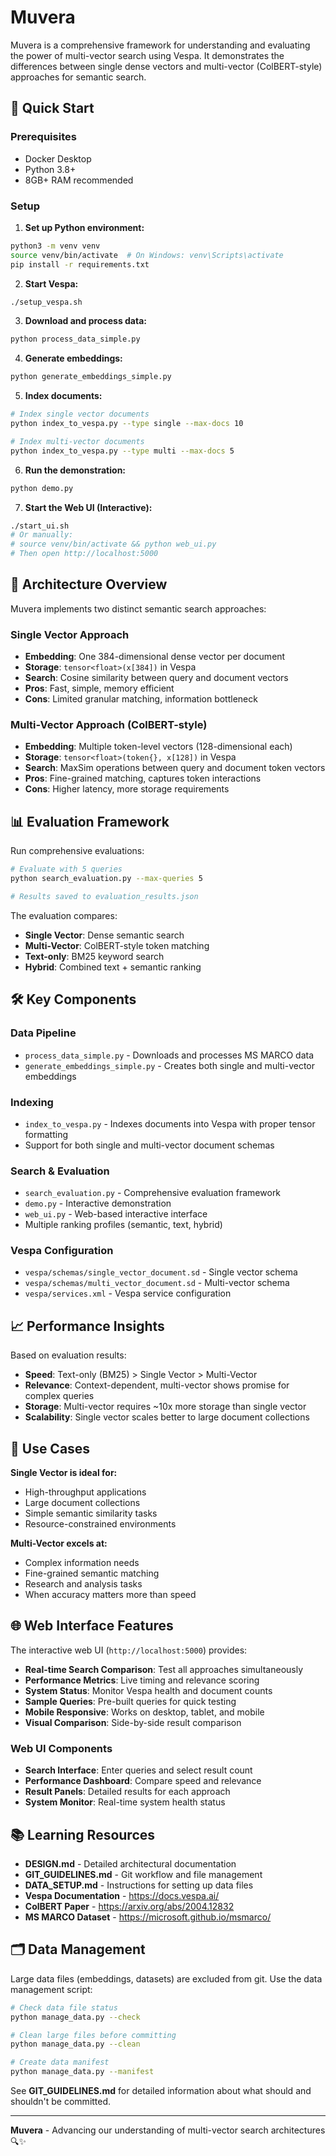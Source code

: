 # Muvera

Muvera is a comprehensive framework for understanding and evaluating the power of multi-vector search using Vespa. It demonstrates the differences between single dense vectors and multi-vector (ColBERT-style) approaches for semantic search.

## 🚀 Quick Start

### Prerequisites
- Docker Desktop
- Python 3.8+
- 8GB+ RAM recommended

### Setup

1. **Set up Python environment:**
```bash
python3 -m venv venv
source venv/bin/activate  # On Windows: venv\Scripts\activate
pip install -r requirements.txt
```

2. **Start Vespa:**
```bash
./setup_vespa.sh
```

3. **Download and process data:**
```bash
python process_data_simple.py
```

4. **Generate embeddings:**
```bash
python generate_embeddings_simple.py
```

5. **Index documents:**
```bash
# Index single vector documents
python index_to_vespa.py --type single --max-docs 10

# Index multi-vector documents  
python index_to_vespa.py --type multi --max-docs 5
```

6. **Run the demonstration:**
```bash
python demo.py
```

7. **Start the Web UI (Interactive):**
```bash
./start_ui.sh
# Or manually:
# source venv/bin/activate && python web_ui.py
# Then open http://localhost:5000
```

## 🔬 Architecture Overview

Muvera implements two distinct semantic search approaches:

### Single Vector Approach
- **Embedding**: One 384-dimensional dense vector per document
- **Storage**: `tensor<float>(x[384])` in Vespa
- **Search**: Cosine similarity between query and document vectors
- **Pros**: Fast, simple, memory efficient
- **Cons**: Limited granular matching, information bottleneck

### Multi-Vector Approach (ColBERT-style)
- **Embedding**: Multiple token-level vectors (128-dimensional each)
- **Storage**: `tensor<float>(token{}, x[128])` in Vespa  
- **Search**: MaxSim operations between query and document token vectors
- **Pros**: Fine-grained matching, captures token interactions
- **Cons**: Higher latency, more storage requirements

## 📊 Evaluation Framework

Run comprehensive evaluations:

```bash
# Evaluate with 5 queries
python search_evaluation.py --max-queries 5

# Results saved to evaluation_results.json
```

The evaluation compares:
- **Single Vector**: Dense semantic search
- **Multi-Vector**: ColBERT-style token matching
- **Text-only**: BM25 keyword search
- **Hybrid**: Combined text + semantic ranking

## 🛠️ Key Components

### Data Pipeline
- `process_data_simple.py` - Downloads and processes MS MARCO data
- `generate_embeddings_simple.py` - Creates both single and multi-vector embeddings

### Indexing
- `index_to_vespa.py` - Indexes documents into Vespa with proper tensor formatting
- Support for both single and multi-vector document schemas

### Search & Evaluation
- `search_evaluation.py` - Comprehensive evaluation framework
- `demo.py` - Interactive demonstration
- `web_ui.py` - Web-based interactive interface
- Multiple ranking profiles (semantic, text, hybrid)

### Vespa Configuration
- `vespa/schemas/single_vector_document.sd` - Single vector schema
- `vespa/schemas/multi_vector_document.sd` - Multi-vector schema  
- `vespa/services.xml` - Vespa service configuration

## 📈 Performance Insights

Based on evaluation results:

- **Speed**: Text-only (BM25) > Single Vector > Multi-Vector
- **Relevance**: Context-dependent, multi-vector shows promise for complex queries
- **Storage**: Multi-vector requires ~10x more storage than single vector
- **Scalability**: Single vector scales better to large document collections

## 🎯 Use Cases

**Single Vector is ideal for:**
- High-throughput applications
- Large document collections
- Simple semantic similarity tasks
- Resource-constrained environments

**Multi-Vector excels at:**
- Complex information needs
- Fine-grained semantic matching
- Research and analysis tasks
- When accuracy matters more than speed

## 🌐 Web Interface Features

The interactive web UI (`http://localhost:5000`) provides:

- **Real-time Search Comparison**: Test all approaches simultaneously
- **Performance Metrics**: Live timing and relevance scoring
- **System Status**: Monitor Vespa health and document counts
- **Sample Queries**: Pre-built queries for quick testing
- **Mobile Responsive**: Works on desktop, tablet, and mobile
- **Visual Comparison**: Side-by-side result comparison

### Web UI Components

- **Search Interface**: Enter queries and select result count
- **Performance Dashboard**: Compare speed and relevance
- **Result Panels**: Detailed results for each approach
- **System Monitor**: Real-time system health status

## 📚 Learning Resources

- **DESIGN.md** - Detailed architectural documentation
- **GIT_GUIDELINES.md** - Git workflow and file management
- **DATA_SETUP.md** - Instructions for setting up data files
- **Vespa Documentation** - https://docs.vespa.ai/
- **ColBERT Paper** - https://arxiv.org/abs/2004.12832
- **MS MARCO Dataset** - https://microsoft.github.io/msmarco/

## 🗂️ Data Management

Large data files (embeddings, datasets) are excluded from git. Use the data management script:

```bash
# Check data file status
python manage_data.py --check

# Clean large files before committing
python manage_data.py --clean

# Create data manifest
python manage_data.py --manifest
```

See **GIT_GUIDELINES.md** for detailed information about what should and shouldn't be committed.

---

**Muvera** - Advancing our understanding of multi-vector search architectures 🔍✨